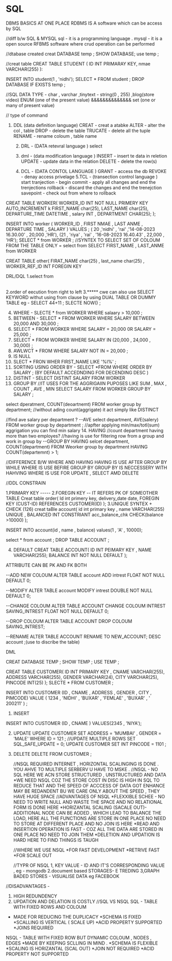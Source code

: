 # SQL
DBMS BASICS AT ONE PLACE 
 RDBMS IS A software which can be access by SQL 

 //diff b/w SQL & MYSQL 
 sql - it is a programming language . 
 mysql - it is a open source RFBMS software where crud operation can be performed 

 //dtabase created
creat DATABASE temp ;
SHOW DATABASE;
use temp ;

//creat table 
CREAT TABLE STUDENT (
ID INT PRIMARAY KEY,
nmae VARCHAR(255)
):

INSERT INTO student(1 , 'nidhi');
SELECT * FROM student ;
DROP DATABASE IF EXISTS temp ;

//SQL DATA TYPE - 
char , varchar ,tinytext - string(0 , 255) ,blog(store video) 
ENUM (one of the present value) &&&&&&&&&&&&&& set (one or many of present value)

// type of command 
1. DDL (data definition language)
    CREAT - creat a atabke 
     ALTER - alter the col , table
   DROP - delete the table
   TRUCATE - delete all the tuple
   RENAME - rename coloum , table name

   2. DRL - (DATA  retevral language ) select
  
   3. dml - (data modification language )
    INSERT - insert te data in reletion
    UPDATE - update data in the relation 
    DELETE - delete the row(s)

   4. DCL - (DATA CONTOL LANGUAGE )
      GRANT - access the db 
      REVOKE - denay access privelage 
   5.TCL - (transection control language )
      start tranjection - begin
      commit - apply all changes and end the trenjections
      rollback - discard the changes and end the trenejction
      savepoint - check out from where to rollback

CREAT TABLE WORKER(
WORKER_ID INT NOT NULL PRIMERY KEY AUTO_INCREMENT k
FIRST_NAME char(25),
LAST_NAME char(25),
DEPARTURE_TIME DATETIME ,
salary INT ,
DEPARTMENT CHAR(25);
);

INSERT INTO worker 
( WORKER_ID , FIRST NMAE , LAST ANME , DEPARTURE TIME , SALARY ) VALUES ;
( 20 ,'nidhi' , 'rai' ,'14-08-2023 16.30.00' , 20,000 ,'HR'),
(21 , 'riya' , 'rai' , '16-08-2023 16.40.43' , 22,000 , 'HR');
SELECT * from WORKER ;
//SYNTEX TO SELECT SET OF COLOUM FROM  THE TABLE ONLY = select <set of coloum name> from <table name>
SELECT FIRST_NAME , LAST_ANME  from WORKER 

CREAT TABLE other(
FIRAT_NAME char(25) ,
last_name char(25) ,
WORKER_REF_ID INT FOREGIN KEY 


DRL/DQL 
1.select<set cf coloum name > from <table name>
2.order of eecution from right to left
3.***** cwe can also use SELECT KEYWORD withut using from clause by using DUAL TABLE OR DUMMY TABLE 
eg - SELECT 44+11 ;  SLECTE NOW() ;

4. WHERE - SLECTE * from WORKER WHERE salaary > 10,000 ;
5. BETWEEN - SELECT * FROM WORKER WHERE SALARY BETWEEN 20,000 AND 30,000 ;
6. SELECT * FROM WORKER WHERE SALARY = 20,000 0R SALARY = 25,000 ;
7. SELECT * FROM WORKER WHERE SALARY IN (20,000 , 24,000 , 30,000) ;
8. AWLWCT * FROM WHERE SALARY NOT IN = 20,000 ;
9. IS NULL
10. SLECT * FRON WHER FIRST_NAME LIKE '%I%' ;
11. SORTING USING ORDER BY - SELECT *FROM WHERE ORDER BY SALARY ; (BY DEFAULT ACCEDNDING FOR DECENDING DESC )
12. DISTINT - SELECT DISTINT SALARY FROM WORKER
13. GROUP BY 
//IT USES FOR THE AGGRIGAIIN PUPOSES LIKE SUM , MAX , COUNT , AVE , MIN
SELECT SALARY FROM WORKER GROUP BY SALARY ;

select dperatment, COUNT(deoartnemt) FROM worker group by department;
//without ading count(aggrigate) it act simply like DISTINCT

//find ave salary per department ? 
--AVE
select department, AVE(salery) FROM worker group by department ;
//apfter applying min/max/totl(sum) aggrigation you can find min salary
14. HAVING
//count department having more than two employes?
//having is use for filtering row from a group and work in group by 
--GROUP BY HAVING 
selcet department, COUNT(department) FROM Weorker group by department HAVING COUNT(departemnt) > 1;

//DIFFERENCE B/W WHERE AND HAVING
HAVING IS USE AFTER GROUP BY WHILE WHERE IS USE BEFIRE GROUP BY
GROUP BY IS NECCESSERY WITH HAHVING 
WHERE IS USE FOR UPDATE , SELECT AMD DELETE

//DDL CONSTRAIN

 1.PRIMARY KEY -----
 2.FOREGIN KEY -- IT REFERS PK OF SOMEOTHER TABLE
Creat table order(
Id int primery key,
delivery_date date,
FOREGIN KEY (CUST-ID) REFERENCES CUSTOMER(ID)
);
3.UNIQUE SYNTEX + CHECK (126)
creat taBle account(
id int primary key ,
name VARCHAR(255) UNIQUE ,
BALANCED INT 
CONSTRIANT acc_balance_chk CHECK(balance >10000)
);

INSERT INTO account(id , name , balance)
values(1 , 'A' , 10000);

select * from account ;
DROP TABLE ACCOUNT ;

4. DEFAULT 
CREAT TABLE ACCOUNT(
ID INT PEIMARY KEY ,
NAME VARCHAR(255);
BALANCE INT NOT NULL DEFAULT 
);

ATTRIBUTE CAN BE PK AND FK BOTH


--ADD NEW COLOUM 
ALTER TABLE account ADD intrest FLOAT NOT NULL DEFAULT 0;

--MODIFY
ALTER TABLE account MODIFY intrest DOUBLE NOT NULL DEFAULT 0;

--CHANGE COLOUM 
ALTER TABLE ACCOUNT CHANGE COLOUM INTREST SAVING_INTREST FLOAT NOT NULL DEFAULT 0;

--DROP COLOUM
ALTER TABLE ACCOUNT DROP COLOUM SAVING_INTREST;

 --RENAME
 ALTER TABLE ACCOUNT RENAME TO NEW_ACCOUNT;
DESC account ;(use to discribe the table)


DML

CREAT DATABASE TEMP ;
SHOW TEMP ;
USE TEMP ;

CREAT TABLE CUSTOMER(
ID INT PRIMARY KEY ,
CNAME VARCHAR(255),
ADDRESS VARCHAR(255),
GENDER VARCHAR(24),
CITY VARCHAR(25),
PINCODE INT(25)
);
SLECTE * FROM CUSTOMER ;

INSERT INTO CUSTOMER (ID , CNAME , ADDRESS , GENDER , CITY , PIMCODE)
VALUE ( 1234 , 'NIDHI' , 'BUXAR' , 'FEMLAE' , 'BUXAR' , ' 200211' ) ;
1. INSERT

INSERT INTO CUSTOMER (ID , CNAME )
VALUES(2345  , 'NIYA');

2. UPDATE
   UPDATE CUSTOMER SET ADDRESS = 'MUMBAI' , GENDER = 'MALE' WHERE ID = 121 ;
   //UPDATE MULTIPLE ROWS
   SET SQL_SAFE_UPDATE = 0;
   UPDATE CUSTOMER SET INT PINCODE = 1101 ;

3. DELETE
   DELETE FROM CUSTOMER ;
















    //NSQL REQUIRED INTERNET  , HORIZONTAL SCALINGING IS DONE . YOU AHVE TO MULTIPLE  SERBERV U HAVE TO MSKE .
   //NSQL -  NO SQL HERE WE ACN STORE STRUCTURED , UNSTRUCTURED AND   DATA
   *WE NEED NSQL COZ THE STORE COST IN DISC IS HIGH IN SQL TO REDUCE THAT AND THE SPEED OF ACCCESS  OF DATA GOT ENHANCE MAY 
    BE REDANDENT BU WE CARE ONLY ABOUT THE SPEED , THEY HAVE HUGE SPACE
//ADVANTAGES OF NSQL
    *FLEXXIBLE SCHEE - NO NEED TO WRITE NULL AND WASTE THE SPACE AND NO RELATIONAL FORM IS DONE HERE
    *HORIZANTAL SCALING (SACALE OUT)- ADDITIONAL NODE CAN BE ADDED , WHICH LEAD TO BALANCE THE LOAD, HERE ALL THE FUNCTIONS 
   ARE STORE IN ONE PLACE NO NEED TO STORE AT DIFFERENT PLACE AND NO JOIN IS HERE
   *READ AND INSERTION OPERATION IS FAST - COZ ALL THE DATA ARE STORED IN ONE PLACE  NO NEED TO JOIN THEM
   *DELETION AND UPDATION IS HARD HERE TO FIND THINGS IS TAUGH

   //WHERE WE USE NSQL
   *FOR FAST DEVELOPMENT
   *RETRIVE FAST
   *FOR SCALE OUT

   //TYPR OF NSQL
   1, KEY VALUE - ID AND IT'S CORRESPONDING VALUE , eg - mongodb
   2.document based STORAGES- E TREDING
   3,GRAPH BADED STORES - VISUALISE DATA  eg FACEBOOK

//DISADVANTAGES -
1. HIGH REDUNDENCY
2. UPDATION AND DELATION IS COSTLY
//SQL VS NSQL
SQL - TABLE WITH FIXED ROWS AND COLOUM
* MADE FOR REDUCING THE DUPLICACY
*SCHEMA IS FIXED
*SCALLING IS VERTICAL ( SCALE UP)
*ACID PROPERTY SUPPORTED
*JOINS REQUIRED

NSQL - TABLE WITH FIXED ROW BUT DYNAMIC COLOUM , NODES , EDGES
*MADE BY KEEPING SCLLING IN MIND .
*SCHEMA IS FLEXIBLE
*SCALING IS HORIZANTAL (SCAL OUT)
*JOIN NOT REQUIRED 
*ACID PROPERTY NOT SUPPORTED
